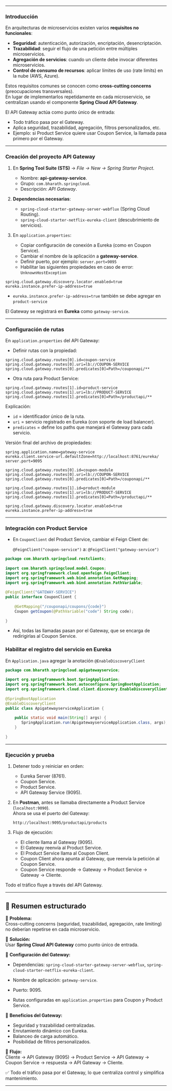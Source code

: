 
---

### Introducción

En arquitecturas de microservicios existen varios **requisitos no funcionales**:

- **Seguridad**: autenticación, autorización, encriptación, desencriptación.
- **Trazabilidad**: seguir el flujo de una petición entre múltiples microservicios.
- **Agregación de servicios**: cuando un cliente debe invocar diferentes microservicios.
- **Control de consumo de recursos**: aplicar límites de uso (rate limits) en la nube (AWS, Azure).

Estos requisitos comunes se conocen como **cross-cutting concerns** (preocupaciones transversales).  
En lugar de implementarlos repetidamente en cada microservicio, se centralizan usando el componente **Spring Cloud API Gateway**.

El API Gateway actúa como punto único de entrada:

- Todo tráfico pasa por el Gateway.
- Aplica seguridad, trazabilidad, agregación, filtros personalizados, etc.
- Ejemplo: si Product Service quiere usar Coupon Service, la llamada pasa primero por el Gateway.

---

### Creación del proyecto API Gateway

1. En **Spring Tool Suite (STS)** → _File → New → Spring Starter Project_.
    
    - Nombre: **api-gateway-service**.
    - Grupo: `com.bharath.springcloud`.
    - Descripción: _API Gateway_.
    
2. **Dependencias necesarias**:
    
    - `spring-cloud-starter-gateway-server-webflux` (Spring Cloud Routing).
    - `spring-cloud-starter-netflix-eureka-client` (descubrimiento de servicios).
    
3. En `application.properties`:
    
    - Copiar configuración de conexión a Eureka (como en Coupon Service).
    - Cambiar el nombre de la aplicación a **gateway-service**.
    - Definir puerto, por ejemplo:
        `server.port=9095`
	- Habilitar las siguientes propiedades en caso de error: `UnknownHostException`

```properties
spring.cloud.gateway.discovery.locator.enabled=true  
eureka.instance.prefer-ip-address=true
```

- `eureka.instance.prefer-ip-address=true` también se debe agregar en `product-service` 


El Gateway se registrará en **Eureka** como `gateway-service`.

---

### Configuración de rutas

En `application.properties` del API Gateway:

- Definir rutas con la propiedad:

```properties
spring.cloud.gateway.routes[0].id=coupon-service spring.cloud.gateway.routes[0].uri=lb://COUPON-SERVICE spring.cloud.gateway.routes[0].predicates[0]=Path=/couponapi/**
```

- Otra ruta para Product Service:
   
```properties
spring.cloud.gateway.routes[1].id=product-service spring.cloud.gateway.routes[1].uri=lb://PRODUCT-SERVICE spring.cloud.gateway.routes[1].predicates[0]=Path=/productapi/**
```

Explicación:

- `id` = identificador único de la ruta.
- `uri` = servicio registrado en Eureka (con soporte de load balancer).
- `predicates` = define los paths que manejará el Gateway para cada servicio.

Versión final del archivo de propiedades:

```properties
spring.application.name=gateway-service  
eureka.client.service-url.defaultZone=http://localhost:8761/eureka/  
server.port=9095  
  
spring.cloud.gateway.routes[0].id=coupon-module  
spring.cloud.gateway.routes[0].uri=lb://COUPON-SERVICE  
spring.cloud.gateway.routes[0].predicates[0]=Path=/couponapi/**  
  
spring.cloud.gateway.routes[1].id=product-module  
spring.cloud.gateway.routes[1].uri=lb://PRODUCT-SERVICE  
spring.cloud.gateway.routes[1].predicates[0]=Path=/productapi/**  
  
spring.cloud.gateway.discovery.locator.enabled=true  
eureka.instance.prefer-ip-address=true
```

---

### Integración con Product Service

- En `CouponClient` del Product Service, cambiar el Feign Client de:
    
    `@FeignClient("coupon-service")`
    a:
    `@FeignClient("gateway-service")`

```java
package com.bharath.springcloud.restclients;  
  
import com.bharath.springcloud.model.Coupon;  
import org.springframework.cloud.openfeign.FeignClient;  
import org.springframework.web.bind.annotation.GetMapping;  
import org.springframework.web.bind.annotation.PathVariable;  
  
@FeignClient("GATEWAY-SERVICE")  
public interface CouponClient {  
  
    @GetMapping("/couponapi/coupons/{code}")  
    Coupon getCoupon(@PathVariable("code") String code);  
  
}
```

- Así, todas las llamadas pasan por el Gateway, que se encarga de redirigirlas al Coupon Service.
    

### Habilitar el registro del servicio en Eureka

En `Application.java` agregar la anotación `@EnableDiscoveryClient`

```java 
package com.bharath.springcloud.apigatewayservice;  
  
import org.springframework.boot.SpringApplication;  
import org.springframework.boot.autoconfigure.SpringBootApplication;  
import org.springframework.cloud.client.discovery.EnableDiscoveryClient;  
  
@SpringBootApplication  
@EnableDiscoveryClient  
public class ApigatewayserviceApplication {  
  
    public static void main(String[] args) {  
       SpringApplication.run(ApigatewayserviceApplication.class, args);  
    }  
  
}
```

---

### Ejecución y prueba

1. Detener todo y reiniciar en orden:
    
    - Eureka Server (8761).
    - Coupon Service.
    - Product Service.
    - API Gateway Service (9095).
        
2. En **Postman**, antes se llamaba directamente a Product Service (`localhost:9090`).  
    Ahora se usa el puerto del Gateway:
    
    `http://localhost:9095/productapi/products`
    
3. Flujo de ejecución:
    
    - El cliente llama al Gateway (9095).
    - El Gateway reenvía al Product Service.
    - El Product Service llama al Coupon Client.
    - Coupon Client ahora apunta al Gateway, que reenvía la petición al Coupon Service.
    - Coupon Service responde → Gateway → Product Service → Gateway → Cliente.

Todo el tráfico fluye a través del API Gateway.

---

## 📝 Resumen estructurado

🔹 **Problema:**  
Cross-cutting concerns (seguridad, trazabilidad, agregación, rate limiting) no deberían repetirse en cada microservicio.

🔹 **Solución:**  
Usar **Spring Cloud API Gateway** como punto único de entrada.

🔹 **Configuración del Gateway:**

- Dependencias: `spring-cloud-starter-gateway-server-webflux`, `spring-cloud-starter-netflix-eureka-client`.
    
- Nombre de aplicación: `gateway-service`.
    
- Puerto: 9095.
    
- Rutas configuradas en `application.properties` para Coupon y Product Service.
    

🔹 **Beneficios del Gateway:**

- Seguridad y trazabilidad centralizadas.
- Enrutamiento dinámico con Eureka.
- Balanceo de carga automático.
- Posibilidad de filtros personalizados.


🔹 **Flujo:**  
Cliente → API Gateway (9095) → Product Service → API Gateway → Coupon Service → respuesta → API Gateway → Cliente.

✅ Todo el tráfico pasa por el Gateway, lo que centraliza control y simplifica mantenimiento.

---